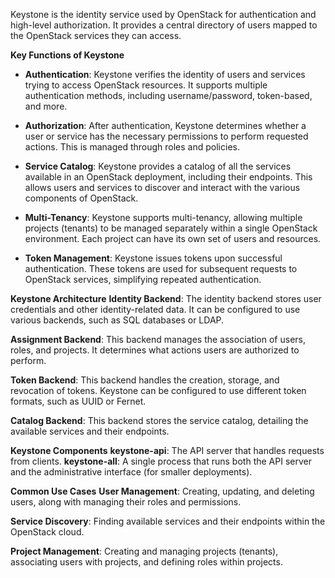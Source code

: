 Keystone is the identity service used by OpenStack for authentication and high-level authorization. It provides a central directory of users mapped to the OpenStack services they can access. 

**Key Functions of Keystone**
- **Authentication**: Keystone verifies the identity of users and services trying to access OpenStack resources. It supports multiple authentication methods, including username/password, token-based, and more.

- **Authorization**: After authentication, Keystone determines whether a user or service has the necessary permissions to perform requested actions. This is managed through roles and policies.

- **Service Catalog**: Keystone provides a catalog of all the services available in an OpenStack deployment, including their endpoints. This allows users and services to discover and interact with the various components of OpenStack.

- **Multi-Tenancy**: Keystone supports multi-tenancy, allowing multiple projects (tenants) to be managed separately within a single OpenStack environment. Each project can have its own set of users and resources.

- **Token Management**: Keystone issues tokens upon successful authentication. These tokens are used for subsequent requests to OpenStack services, simplifying repeated authentication.


**Keystone Architecture**
**Identity Backend**: The identity backend stores user credentials and other identity-related data. It can be configured to use various backends, such as SQL databases or LDAP.

**Assignment Backend**: This backend manages the association of users, roles, and projects. It determines what actions users are authorized to perform.

**Token Backend**: This backend handles the creation, storage, and revocation of tokens. Keystone can be configured to use different token formats, such as UUID or Fernet.

**Catalog Backend**: This backend stores the service catalog, detailing the available services and their endpoints.


**Keystone Components**
**keystone-api**: The API server that handles requests from clients.
**keystone-all**: A single process that runs both the API server and the administrative interface (for smaller deployments).


**Common Use Cases**
**User Management**: Creating, updating, and deleting users, along with managing their roles and permissions.

**Service Discovery**: Finding available services and their endpoints within the OpenStack cloud.

**Project Management**: Creating and managing projects (tenants), associating users with projects, and defining roles within projects.
